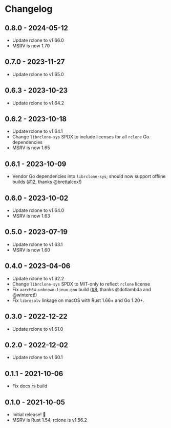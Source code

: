 # Changelog

## 0.8.0 - 2024-05-12

- Update rclone to v1.66.0
- MSRV is now 1.70

## 0.7.0 - 2023-11-27

- Update rclone to v1.65.0

## 0.6.3 - 2023-10-23

- Update rclone to v1.64.2

## 0.6.2 - 2023-10-18

- Update rclone to v1.64.1
- Change `librclone-sys` SPDX to include licenses for all `rclone` Go dependencies
- MSRV is now 1.65

## 0.6.1 - 2023-10-09

- Vendor Go dependencies into `librclone-sys`; should now support offline builds ([#12](https://github.com/trevyn/librclone/issues/12), thanks @brettalcox!)

## 0.6.0 - 2023-10-02

- Update rclone to v1.64.0
- MSRV is now 1.63

## 0.5.0 - 2023-07-19

- Update rclone to v1.63.1
- MSRV is now 1.60

## 0.4.0 - 2023-04-06

- Update rclone to v1.62.2
- Change `librclone-sys` SPDX to MIT-only to reflect `rclone` license
- Fix `aarch64-unknown-linux-gnu` build ([#8](https://github.com/trevyn/librclone/pull/8), thanks @dotlambda and @winterqt!)
- Fix `libresolv` linkage on macOS with Rust 1.66+ and Go 1.20+.

## 0.3.0 - 2022-12-22

- Update rclone to v1.61.0

## 0.2.0 - 2022-12-02

- Update rclone to v1.60.1

## 0.1.1 - 2021-10-06

- Fix docs.rs build

## 0.1.0 - 2021-10-05

- Initial release! 🎉
- MSRV is Rust 1.54, rclone is v1.56.2
